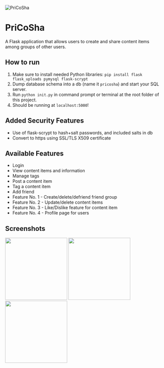 ![PriCoSha](https://i.gyazo.com/184f69f915334ca8a29d9fb639080be5.png)
# PriCoSha
A Flask application that allows users to create and share content items among groups of other users.

## How to run
1. Make sure to install needed Python libraries: 
    `pip install flask flask_uploads pymysql flask-scrypt`
2. Dump database schema into a db (name it `pricosha`) and start your SQL server.
3. Run `python init.py` in command prompt or terminal at the root folder of this project.
4. Should be running at `localhost:5000`!

## Added Security Features
- Use of flask-scrypt to hash+salt passwords, and included salts in db
- Convert to https using SSL/TLS X509 certificate

## Available Features
- Login
- View content items and information
- Manage tags
- Post a content item
- Tag a content item
- Add friend
- Feature No. 1 - Create/delete/defriend friend group
- Feature No. 2 - Update/delete content items
- Feature No. 3 - Like/Dislike feature for content item
- Feature No. 4 - Profile page for users

## Screenshots
<img src="static/createGroup.png" width="200px">    <img src="static/friendspage.png" width="200px">    <img src="static/homepage.png" width="200px">
